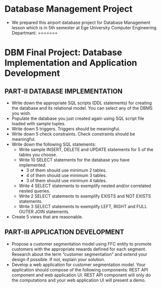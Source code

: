 
# Database Management Project

- We prepared this airport database project for Database Management lesson which is in 5th semester at Ege University Computer Engineering Departmant.
=======
# DBM Final Project: Database Implementation and Application Development

## PART-II DATABASE IMPLEMENTATION

- Write down the appropriate SQL scripts (DDL statements) for creating the database and its relational model. You can select any of the DBMS you wish.
- Populate the database you just created again using SQL script file loaded with sample tuples.
- Write down 5 triggers. Triggers should be meaningful.
- Write down 5 check constraints. Check constraints should be meaningful.
- Write down the following SQL statements:
  - Write sample INSERT, DELETE and UPDATE statements for 5 of the tables you choose.
  - Write 10 SELECT statements for the database you have implemented.
    - 3 of them should use minimum 2 tables.
    - 4 of them should use minimum 3 tables.
    - 3 of them should use minimum 4 tables.
  - Write 4 SELECT statements to exemplify nested and/or correlated nested queries.
  - Write 2 SELECT statements to exemplify EXISTS and NOT EXISTS statements.
  - Write 3 SELECT statements to exemplify LEFT, RIGHT and FULL OUTER JOIN statements.
- Create 5 views that are reasonable.

## PART-III APPLICATION DEVELOPMENT
- Propose a customer segmentation model using FFC entity to promote customers with the appropriate rewards defined for each segment. Research about the term “customer segmentation” and extend your design if possible. If not, explain your solution.
- Develop a web application for customer segmentation model. Your application should compose of the following components: REST API component and web application UI. REST API component will only do the computations and your web application UI will present a demo.

